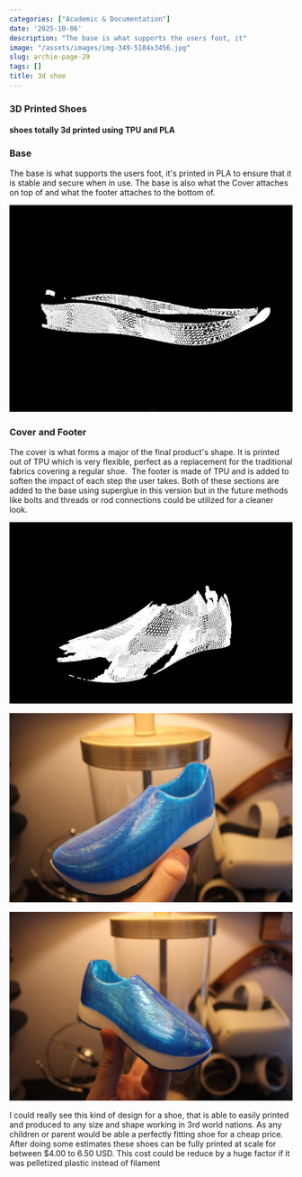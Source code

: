 ```yaml
---
categories: ["Academic & Documentation"]
date: '2025-10-06'
description: "The base is what supports the users foot, it"
image: "/assets/images/img-349-5184x3456.jpg"
slug: archie-page-29
tags: []
title: 3d shoe
---
```



### 3D Printed Shoes


#### shoes totally 3d printed using TPU and PLA




### Base


The base is what supports the users foot, it's printed in PLA to ensure that it is stable and secure when in use. The base is also what the Cover attaches on top of and what the footer attaches to the bottom of.


![Mobirise Website Builder](/assets/images/base-725x529.jpg)




### Cover and Footer


The cover is what forms a major of the final product's shape. It is printed out of TPU which is very flexible, perfect as a replacement for the traditional fabrics covering a regular shoe.  The footer is made of TPU and is added to soften the impact of each step the user takes. Both of these sections are added to the base using superglue in this version but in the future methods like bolts and threads or rod connections could be utilized for a cleaner look.


![Mobirise Website Builder](/assets/images/cover-865x553.jpg)




![Mobirise Website Builder](/assets/images/img-350-1076x717.jpg)


![Mobirise Website Builder](/assets/images/img-349-1076x717.jpg)




I could really see this kind of design for a shoe, that is able to easily printed and produced to any size and shape working in 3rd world nations. As any children or parent would be able a perfectly fitting shoe for a cheap price. After doing some estimates these shoes can be fully printed at scale for between $4.00 to 6.50 USD. This cost could be reduce by a huge factor if it was pelletized plastic instead of filament


